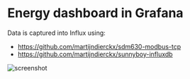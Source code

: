 # Energy dashboard in Grafana

Data is captured into Influx using:
- https://github.com/martijndierckx/sdm630-modbus-tcp
- https://github.com/martijndierckx/sunnyboy-influxdb

![screenshot](http://url/to/img.png)

